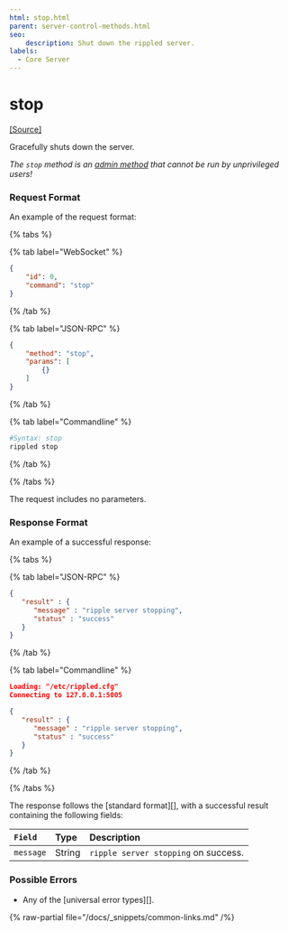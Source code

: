 ```yaml
---
html: stop.html
parent: server-control-methods.html
seo:
    description: Shut down the rippled server.
labels:
  - Core Server
---
```

# stop
[[Source]](https://github.com/XRPLF/rippled/blob/master/src/ripple/rpc/handlers/Stop.cpp "Source")

Gracefully shuts down the server.

*The `stop` method is an [admin method](../index.md) that cannot be run by unprivileged users!*

### Request Format
An example of the request format:

{% tabs %}

{% tab label="WebSocket" %}
```json
{
    "id": 0,
    "command": "stop"
}
```
{% /tab %}

{% tab label="JSON-RPC" %}
```json
{
    "method": "stop",
    "params": [
        {}
    ]
}
```
{% /tab %}

{% tab label="Commandline" %}
```sh
#Syntax: stop
rippled stop
```
{% /tab %}

{% /tabs %}

The request includes no parameters.

### Response Format

An example of a successful response:

{% tabs %}

{% tab label="JSON-RPC" %}
```json
{
   "result" : {
      "message" : "ripple server stopping",
      "status" : "success"
   }
}
```
{% /tab %}

{% tab label="Commandline" %}
```json
Loading: "/etc/rippled.cfg"
Connecting to 127.0.0.1:5005

{
   "result" : {
      "message" : "ripple server stopping",
      "status" : "success"
   }
}
```
{% /tab %}

{% /tabs %}

The response follows the [standard format][], with a successful result containing the following fields:

| `Field`   | Type   | Description                          |
|:----------|:-------|:-------------------------------------|
| `message` | String | `ripple server stopping` on success. |

### Possible Errors

* Any of the [universal error types][].

{% raw-partial file="/docs/_snippets/common-links.md" /%}
